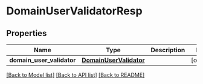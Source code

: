 # DomainUserValidatorResp

## Properties
Name | Type | Description | Notes
------------ | ------------- | ------------- | -------------
**domain_user_validator** | [**DomainUserValidator**](DomainUserValidator.md) |  | [optional] 

[[Back to Model list]](../README.md#documentation-for-models) [[Back to API list]](../README.md#documentation-for-api-endpoints) [[Back to README]](../README.md)


